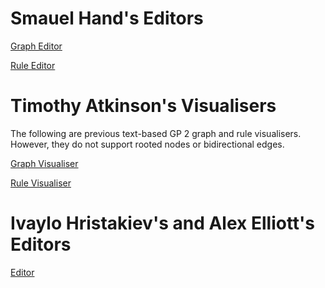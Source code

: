 # Smauel Hand's Editors

<a href="Editors and Visualisers/Editors (Samuel Hand)/docs/index.html" target="_blank">Graph Editor</a>

<a href="Editors and Visualisers/Editors (Samuel Hand)/docs/rule/index.html" target="_blank">Rule Editor</a>

# Timothy Atkinson's Visualisers

The following are previous text-based GP 2 graph and rule visualisers. However, they do not support rooted nodes or bidirectional edges.

<a href="Editors and Visualisers/Visualisers (Timothy Atkinson)/graph_edit.html" target="_blank">Graph Visualiser</a>

<a href="Editors and Visualisers/Visualisers (Timothy Atkinson)/rule_edit" target="_blank">Rule Visualiser</a>

# Ivaylo Hristakiev's and Alex Elliott's Editors

[Editor](https://github.com/UoYCS-plasma/GP2/tree/legacy/Editors%20and%20Visualisers/Editor%20(Ivaylo%20Hristakiev%20and%20Alex%20Elliott))
